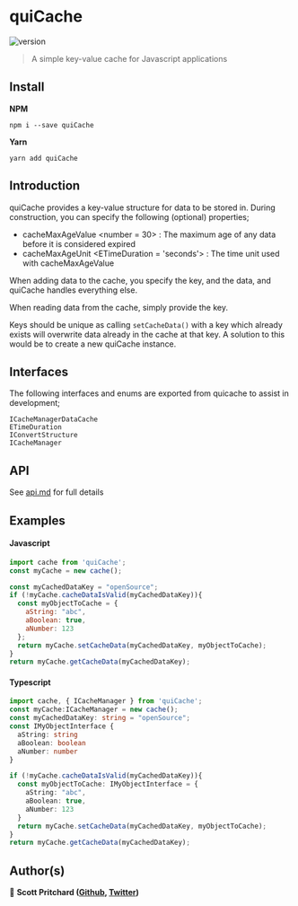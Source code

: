 # quiCache

![version](https://img.shields.io/badge/version-1.0.43-blue.svg?cacheSeconds=2592000)

> A simple key-value cache for Javascript applications

## Install

**NPM**

`npm i --save quiCache`

**Yarn**

`yarn add quiCache`

## Introduction

quiCache provides a key-value structure for data to be stored in. During construction, you can specify the following (optional) properties;

- cacheMaxAgeValue &lt;number = 30> : The maximum age of any data before it is considered expired
- cacheMaxAgeUnit &lt;ETimeDuration = 'seconds'> : The time unit used with cacheMaxAgeValue

When adding data to the cache, you specify the key, and the data, and quiCache handles everything else.

When reading data from the cache, simply provide the key.

Keys should be unique as calling `setCacheData()` with a key which already exists will overwrite data already in the cache at that key. A solution to this would be to create a new quiCache instance.

## Interfaces

The following interfaces and enums are exported from quicache to assist in development;

    ICacheManagerDataCache
    ETimeDuration
    IConvertStructure
    ICacheManager

## API

See [api.md](./api.md) for full details

## Examples

#### Javascript

```javascript
import cache from 'quiCache';
const myCache = new cache();

const myCachedDataKey = "openSource";
if (!myCache.cacheDataIsValid(myCachedDataKey)){
  const myObjectToCache = {
    aString: "abc",
    aBoolean: true,
    aNumber: 123
  };
  return myCache.setCacheData(myCachedDataKey, myObjectToCache);
}
return myCache.getCacheData(myCachedDataKey);
```

#### Typescript
```typescript
import cache, { ICacheManager } from 'quiCache';
const myCache:ICacheManager = new cache();
const myCachedDataKey: string = "openSource";
const IMyObjectInterface {
  aString: string
  aBoolean: boolean
  aNumber: number
}

if (!myCache.cacheDataIsValid(myCachedDataKey)){
  const myObjectToCache: IMyObjectInterface = {
    aString: "abc",
    aBoolean: true,
    aNumber: 123
  }
  return myCache.setCacheData(myCachedDataKey, myObjectToCache);
}
return myCache.getCacheData(myCachedDataKey);
```

## Author(s)

👤 **Scott Pritchard ([Github](https://github.com/ChronSyn), [Twitter](https://twitter.com/ChronSyn))**

